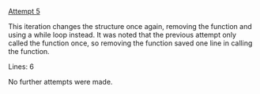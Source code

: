 [Attempt 5](http://www.codeskulptor.org/#user43_sXgqHn4FvQ_6.py)

This iteration changes the structure once again, removing the function and using a while loop instead.
It was noted that the previous attempt only called the function once, so removing the function saved one line in calling the function.

Lines: 6

No further attempts were made.